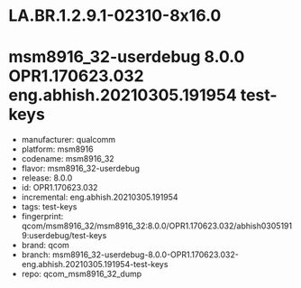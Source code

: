 # LA.BR.1.2.9.1-02310-8x16.0
# msm8916_32-userdebug 8.0.0 OPR1.170623.032 eng.abhish.20210305.191954 test-keys
- manufacturer: qualcomm
- platform: msm8916
- codename: msm8916_32
- flavor: msm8916_32-userdebug
- release: 8.0.0
- id: OPR1.170623.032
- incremental: eng.abhish.20210305.191954
- tags: test-keys
- fingerprint: qcom/msm8916_32/msm8916_32:8.0.0/OPR1.170623.032/abhish03051919:userdebug/test-keys
- brand: qcom 
- branch: msm8916_32-userdebug-8.0.0-OPR1.170623.032-eng.abhish.20210305.191954-test-keys
- repo: qcom_msm8916_32_dump
